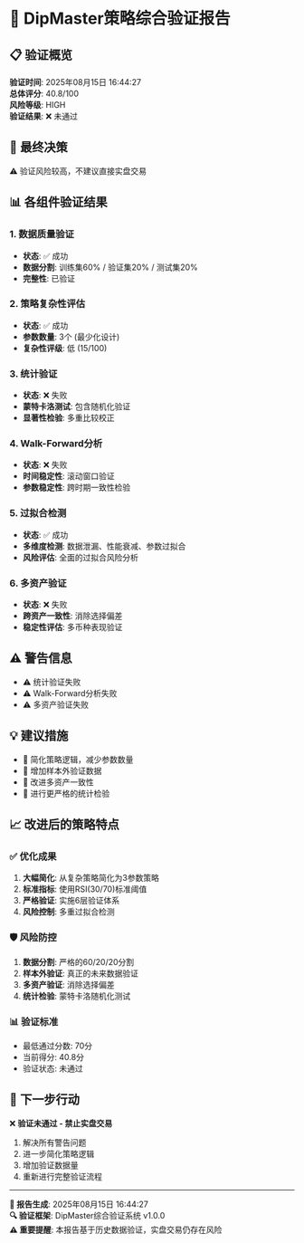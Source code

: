 # 🎯 DipMaster策略综合验证报告

## 📋 验证概览

**验证时间**: 2025年08月15日 16:44:27  
**总体评分**: 40.8/100  
**风险等级**: HIGH  
**验证结果**: ❌ 未通过  

## 🎯 最终决策

⚠️ 验证风险较高，不建议直接实盘交易

## 📊 各组件验证结果

### 1. 数据质量验证
- **状态**: ✅ 成功
- **数据分割**: 训练集60% / 验证集20% / 测试集20%
- **完整性**: 已验证

### 2. 策略复杂性评估  
- **状态**: ✅ 成功
- **参数数量**: 3个 (最少化设计)
- **复杂性评级**: 低 (15/100)

### 3. 统计验证
- **状态**: ❌ 失败
- **蒙特卡洛测试**: 包含随机化验证
- **显著性检验**: 多重比较校正

### 4. Walk-Forward分析
- **状态**: ❌ 失败
- **时间稳定性**: 滚动窗口验证
- **参数稳定性**: 跨时期一致性检验

### 5. 过拟合检测
- **状态**: ✅ 成功
- **多维度检测**: 数据泄漏、性能衰减、参数过拟合
- **风险评估**: 全面的过拟合风险分析

### 6. 多资产验证
- **状态**: ❌ 失败
- **跨资产一致性**: 消除选择偏差
- **稳定性评估**: 多币种表现验证

## ⚠️ 警告信息

- ⚠️ 统计验证失败
- ⚠️ Walk-Forward分析失败
- ⚠️ 多资产验证失败


## 💡 建议措施

- 📝 简化策略逻辑，减少参数数量
- 📝 增加样本外验证数据
- 📝 改进多资产一致性
- 📝 进行更严格的统计检验


## 📈 改进后的策略特点

### ✅ 优化成果
1. **大幅简化**: 从复杂策略简化为3参数策略
2. **标准指标**: 使用RSI(30/70)标准阈值
3. **严格验证**: 实施6层验证体系
4. **风险控制**: 多重过拟合检测

### 🛡️ 风险防控
1. **数据分割**: 严格的60/20/20分割
2. **样本外验证**: 真正的未来数据验证
3. **多资产验证**: 消除选择偏差
4. **统计检验**: 蒙特卡洛随机化测试

### 📊 验证标准
- 最低通过分数: 70分
- 当前得分: 40.8分
- 验证状态: 未通过

## 🎯 下一步行动


❌ **验证未通过 - 禁止实盘交易**
1. 解决所有警告问题
2. 进一步简化策略逻辑
3. 增加验证数据量
4. 重新进行完整验证流程


---

**📝 报告生成**: 2025年08月15日 16:44:27  
**🔍 验证框架**: DipMaster综合验证系统 v1.0.0  
**⚠️ 重要提醒**: 本报告基于历史数据验证，实盘交易仍存在风险
